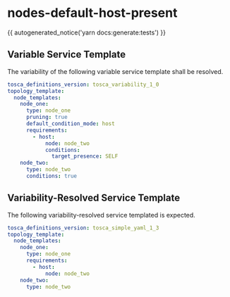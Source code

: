 # nodes-default-host-present

{{ autogenerated_notice('yarn docs:generate:tests') }}


## Variable Service Template

The variability of the following variable service template shall be resolved.

```yaml linenums="1"
tosca_definitions_version: tosca_variability_1_0
topology_template:
  node_templates:
    node_one:
      type: node_one
      pruning: true
      default_condition_mode: host
      requirements:
        - host:
            node: node_two
            conditions:
              target_presence: SELF
    node_two:
      type: node_two
      conditions: true
```



## Variability-Resolved Service Template

The following variability-resolved service templated is expected.

```yaml linenums="1"
tosca_definitions_version: tosca_simple_yaml_1_3
topology_template:
  node_templates:
    node_one:
      type: node_one
      requirements:
        - host:
            node: node_two
    node_two:
      type: node_two
```

